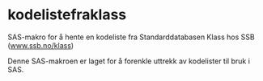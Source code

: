 # kodelistefraklass
SAS-makro for å hente en kodeliste fra Standarddatabasen Klass hos SSB (www.ssb.no/klass)

Denne SAS-makroen er laget for å forenkle uttrekk av kodelister til bruk i SAS. 
